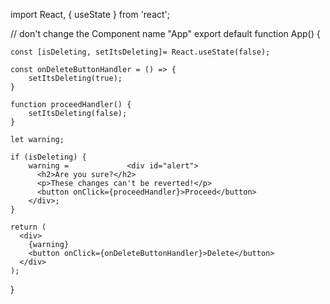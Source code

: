 import React, { useState } from 'react';

// don't change the Component name "App"
export default function App() {
    
    const [isDeleting, setItsDeleting]= React.useState(false);
    
    const onDeleteButtonHandler = () => {
        setItsDeleting(true);
    }
    
    function proceedHandler() {
        setItsDeleting(false);
    }
    
    let warning;
    
    if (isDeleting) {
        warning =             <div id="alert">
          <h2>Are you sure?</h2>
          <p>These changes can't be reverted!</p>
          <button onClick={proceedHandler}>Proceed</button>
        </div>;
    }
    
    return (
      <div>
        {warning}
        <button onClick={onDeleteButtonHandler}>Delete</button>
      </div>    
    );
}